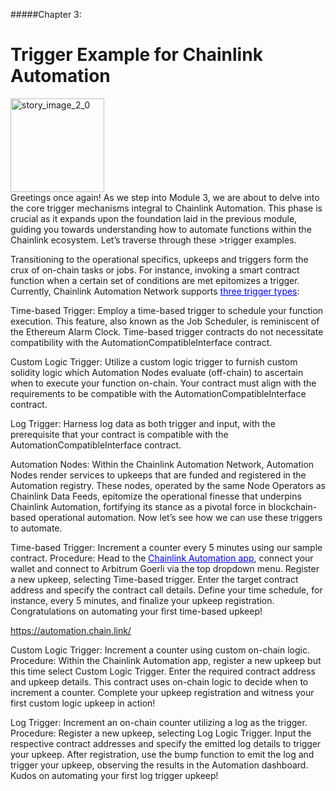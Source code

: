 #####Chapter 3:

# Trigger Example for Chainlink Automation

<ContentWrapp>
  <div class="imgContainer">
    <img alt="story_image_2_0" src="/images/chapter/man.svg" width="150px" height="150px">
  </div>

  <div class="itemsContainer">
    <div class="item-text">
    Greetings once again! As we step into Module 3, we are about to delve into the core trigger mechanisms integral to Chainlink Automation. This phase is crucial as it expands upon the foundation laid in the previous module, guiding you towards understanding how to automate functions within the Chainlink ecosystem. Let’s traverse through these >trigger examples.
    </div>
  </div>
</ContentWrapp>

Transitioning to the operational specifics, upkeeps and triggers form the crux of on-chain tasks or jobs. For instance, invoking a smart contract function when a certain set of conditions are met epitomizes a trigger. Currently, Chainlink Automation Network supports <a style=" color:blue" href="https://docs.chain.link/chainlink-automation/overview/getting-started">three trigger types</a>:

Time-based Trigger:
Employ a time-based trigger to schedule your function execution. This feature, also known as the Job Scheduler, is reminiscent of the Ethereum Alarm Clock. Time-based trigger contracts do not necessitate compatibility with the AutomationCompatibleInterface contract.

Custom Logic Trigger:
Utilize a custom logic trigger to furnish custom solidity logic which Automation Nodes evaluate (off-chain) to ascertain when to execute your function on-chain. Your contract must align with the requirements to be compatible with the AutomationCompatibleInterface contract.

Log Trigger:
Harness log data as both trigger and input, with the prerequisite that your contract is compatible with the AutomationCompatibleInterface contract.

Automation Nodes:
Within the Chainlink Automation Network, Automation Nodes render services to upkeeps that are funded and registered in the Automation registry. These nodes, operated by the same Node Operators as Chainlink Data Feeds, epitomize the operational finesse that underpins Chainlink Automation, fortifying its stance as a pivotal force in blockchain-based operational automation.
Now let’s see how we can use these triggers to automate.

Time-based Trigger: Increment a counter every 5 minutes using our sample contract.
Procedure: Head to the <a style=" color:blue" href="https://automation.chain.link/">Chainlink Automation app</a>, connect your wallet and connect to Arbitrum Goerli via the top dropdown menu. Register a new upkeep, selecting Time-based trigger. Enter the target contract address and specify the contract call details. Define your time schedule, for instance, every 5 minutes, and finalize your upkeep registration. Congratulations on automating your first time-based upkeep!

https://automation.chain.link/

Custom Logic Trigger: Increment a counter using custom on-chain logic.
Procedure: Within the Chainlink Automation app, register a new upkeep but this time select Custom Logic Trigger. Enter the required contract address and upkeep details. This contract uses on-chain logic to decide when to increment a counter. Complete your upkeep registration and witness your first custom logic upkeep in action!

Log Trigger: Increment an on-chain counter utilizing a log as the trigger.
Procedure: Register a new upkeep, selecting Log Logic Trigger. Input the respective contract addresses and specify the emitted log details to trigger your upkeep. After registration, use the bump function to emit the log and trigger your upkeep, observing the results in the Automation dashboard. Kudos on automating your first log trigger upkeep!
